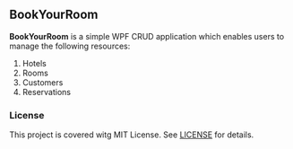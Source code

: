 ## BookYourRoom
**BookYourRoom** is a simple WPF CRUD application which enables users to manage the following resources:
1. Hotels
2. Rooms
3. Customers
4. Reservations
### License
This project is covered witg MIT License. See [LICENSE](LICENSE) for details.
